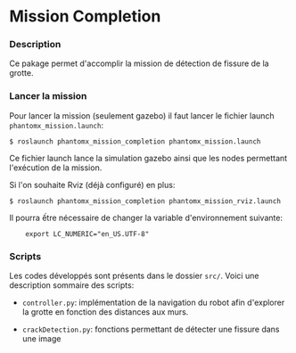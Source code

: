 # Mission Completion

### Description

Ce pakage permet d'accomplir la mission de détection de fissure de la grotte.

### Lancer la mission

Pour lancer la mission (seulement gazebo) il faut lancer le fichier launch `phantomx_mission.launch`:

	$ roslaunch phantomx_mission_completion phantomx_mission.launch
	
Ce fichier launch lance la simulation gazebo ainsi que les nodes permettant l'exécution de la mission.
	
Si l'on souhaite Rviz (déjà configuré) en plus:

	$ roslaunch phantomx_mission_completion phantomx_mission_rviz.launch
	
Il pourra ếtre nécessaire de changer la variable d'environnement suivante:

        export LC_NUMERIC="en_US.UTF-8"

### Scripts

Les codes développés sont présents dans le dossier `src/`. Voici une description sommaire des scripts:

* `controller.py`: implémentation de la navigation du robot afin d'explorer la grotte en fonction des distances aux murs.

* `crackDetection.py`: fonctions permettant de détecter une fissure dans une image

